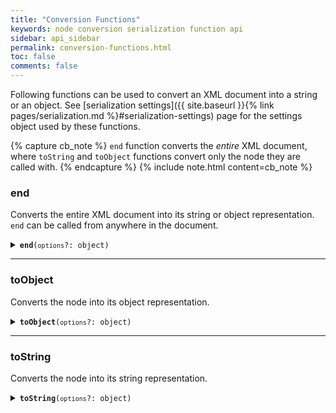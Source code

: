 ```yaml
---
title: "Conversion Functions"
keywords: node conversion serialization function api
sidebar: api_sidebar
permalink: conversion-functions.html
toc: false
comments: false
---
```


Following functions can be used to convert an XML document into a string or an
object. See
[serialization settings]({{ site.baseurl }}{% link pages/serialization.md %}#serialization-settings)
page for the settings object used by these functions.

{% capture cb_note %}
  `end` function converts the _entire_ XML document, where `toString` and `toObject` functions convert only the node they are called with.
{% endcapture %}
{% include note.html content=cb_note %}

###  end

Converts the entire XML document into its string or object representation. `end`
can be called from anywhere in the document.

<details markdown="1">
<summary><code><strong>end</strong>(<code>options</code>?: object)</code></summary>

* `options` - serialization options (optional)

```js
const { create } = require('xmlbuilder2');

const doc = create()
  .ele('root', { 'att', 'val' })
    .ele('foo')
      .ele('bar').txt('foobar')
    .up()
    .ele('baz')
    .doc();
console.log(doc.end({ prettyPrint: true }));
```
```xml
<?xml version="1.0"?>
<root att="val">
  <foo>
    <bar>foobar</bar>
  </foo>
  <baz/>
</root>
```

</details>

___

###  toObject

Converts the node into its object representation.

<details markdown="1">
<summary><code><strong>toObject</strong>(<code>options</code>?: object)</code></summary>

* `options` - serialization options (optional)

```js
const { create } = require('xmlbuilder2');

const doc = create()
  .ele('root', { 'att', 'val' })
    .ele('foo')
      .ele('bar').txt('foobar')
    .up()
    .ele('baz')
    .doc();
const foo = doc.first().first();
console.log(foo.toObject());
```
```js
{ 
  foo: {
    bar: 'foobar'
  }
}
```

</details>

___

###  toString

Converts the node into its string representation.

<details markdown="1">
<summary><code><strong>toString</strong>(<code>options</code>?: object)</code></summary>

* `options` - serialization options (optional)

```js
const { create } = require('xmlbuilder2');

const doc = create()
  .ele('root', { 'att', 'val' })
    .ele('foo')
      .ele('bar').txt('foobar')
    .up()
    .ele('baz')
    .doc();
const foo = doc.first().first();
console.log(foo.toString({ prettyPrint: true }));
```
```xml
<foo>
  <bar>foobar</bar>
</foo>
```

</details>
